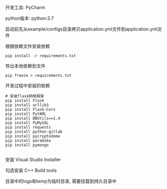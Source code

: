 开发工具: PyCharm

python版本: python:3.7

启动前先从example/configs目录拷贝application.yml文件到application.yml文件

根据依赖文件安装依赖

```
pip install -r requirements.txt
```

导出本地依赖到文件

```
pip freeze > requirements.txt
```

开发过程中安装的依赖

```
# 安装flask网络框架
pip install Flask
pip install urllib3
pip install Flask-Cors
pip install PyYAML
pip install DBUtils==1.4
pip install PyMySQL
pip install requests
pip install python-gitlab
pip install pycryptodome
pip install paramiko
pip install pymongo


```

安装 Visual Studio Installer

勾选安装 C++ Build tools

目录中的logs和temp为临时目录, 需要挂载到持久目录中